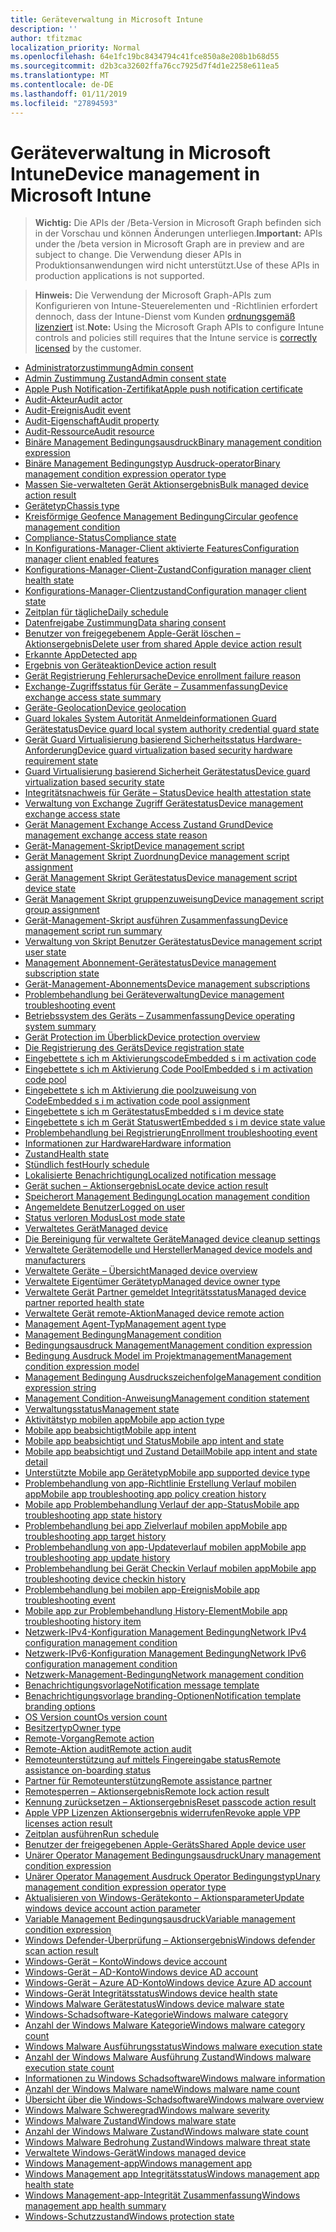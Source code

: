 ```yaml
---
title: Geräteverwaltung in Microsoft Intune
description: ''
author: tfitzmac
localization_priority: Normal
ms.openlocfilehash: 64e1fc19bc8434794c41fce850a8e208b1b68d55
ms.sourcegitcommit: d2b3ca32602ffa76cc7925d7f4d1e2258e611ea5
ms.translationtype: MT
ms.contentlocale: de-DE
ms.lasthandoff: 01/11/2019
ms.locfileid: "27894593"
---
```

# <a name="device-management-in-microsoft-intune"></a><span data-ttu-id="bfe94-102">Geräteverwaltung in Microsoft Intune</span><span class="sxs-lookup"><span data-stu-id="bfe94-102">Device management in Microsoft Intune</span></span>

> <span data-ttu-id="bfe94-103">**Wichtig:** Die APIs der /Beta-Version in Microsoft Graph befinden sich in der Vorschau und können Änderungen unterliegen.</span><span class="sxs-lookup"><span data-stu-id="bfe94-103">**Important:** APIs under the /beta version in Microsoft Graph are in preview and are subject to change.</span></span> <span data-ttu-id="bfe94-104">Die Verwendung dieser APIs in Produktionsanwendungen wird nicht unterstützt.</span><span class="sxs-lookup"><span data-stu-id="bfe94-104">Use of these APIs in production applications is not supported.</span></span>

> <span data-ttu-id="bfe94-105">**Hinweis:** Die Verwendung der Microsoft Graph-APIs zum Konfigurieren von Intune-Steuerelementen und -Richtlinien erfordert dennoch, dass der Intune-Dienst vom Kunden [ordnungsgemäß lizenziert](https://www.microsoft.com/en-us/cloud-platform/microsoft-intune-pricing) ist.</span><span class="sxs-lookup"><span data-stu-id="bfe94-105">**Note:** Using the Microsoft Graph APIs to configure Intune controls and policies still requires that the Intune service is [correctly licensed](https://www.microsoft.com/en-us/cloud-platform/microsoft-intune-pricing) by the customer.</span></span>

- [<span data-ttu-id="bfe94-106">Administratorzustimmung</span><span class="sxs-lookup"><span data-stu-id="bfe94-106">Admin consent</span></span>](intune-devices-adminconsent.md)
- [<span data-ttu-id="bfe94-107">Admin Zustimmung Zustand</span><span class="sxs-lookup"><span data-stu-id="bfe94-107">Admin consent state</span></span>](intune-devices-adminconsentstate.md)
- [<span data-ttu-id="bfe94-108">Apple Push Notification-Zertifikat</span><span class="sxs-lookup"><span data-stu-id="bfe94-108">Apple push notification certificate</span></span>](intune-devices-applepushnotificationcertificate.md)
- [<span data-ttu-id="bfe94-109">Audit-Akteur</span><span class="sxs-lookup"><span data-stu-id="bfe94-109">Audit actor</span></span>](intune-auditing-auditactor.md)
- [<span data-ttu-id="bfe94-110">Audit-Ereignis</span><span class="sxs-lookup"><span data-stu-id="bfe94-110">Audit event</span></span>](intune-auditing-auditevent.md)
- [<span data-ttu-id="bfe94-111">Audit-Eigenschaft</span><span class="sxs-lookup"><span data-stu-id="bfe94-111">Audit property</span></span>](intune-auditing-auditproperty.md)
- [<span data-ttu-id="bfe94-112">Audit-Ressource</span><span class="sxs-lookup"><span data-stu-id="bfe94-112">Audit resource</span></span>](intune-auditing-auditresource.md)
- [<span data-ttu-id="bfe94-113">Binäre Management Bedingungsausdruck</span><span class="sxs-lookup"><span data-stu-id="bfe94-113">Binary management condition expression</span></span>](intune-fencing-binarymanagementconditionexpression.md)
- [<span data-ttu-id="bfe94-114">Binäre Management Bedingungstyp Ausdruck-operator</span><span class="sxs-lookup"><span data-stu-id="bfe94-114">Binary management condition expression operator type</span></span>](intune-fencing-binarymanagementconditionexpressionoperatortype.md)
- [<span data-ttu-id="bfe94-115">Massen Sie-verwalteten Gerät Aktionsergebnis</span><span class="sxs-lookup"><span data-stu-id="bfe94-115">Bulk managed device action result</span></span>](intune-devices-bulkmanageddeviceactionresult.md)
- [<span data-ttu-id="bfe94-116">Gerätetyp</span><span class="sxs-lookup"><span data-stu-id="bfe94-116">Chassis type</span></span>](intune-devices-chassistype.md)
- [<span data-ttu-id="bfe94-117">Kreisförmige Geofence Management Bedingung</span><span class="sxs-lookup"><span data-stu-id="bfe94-117">Circular geofence management condition</span></span>](intune-fencing-circulargeofencemanagementcondition.md)
- [<span data-ttu-id="bfe94-118">Compliance-Status</span><span class="sxs-lookup"><span data-stu-id="bfe94-118">Compliance state</span></span>](intune-devices-compliancestate.md)
- [<span data-ttu-id="bfe94-119">In Konfigurations-Manager-Client aktivierte Features</span><span class="sxs-lookup"><span data-stu-id="bfe94-119">Configuration manager client enabled features</span></span>](intune-devices-configurationmanagerclientenabledfeatures.md)
- [<span data-ttu-id="bfe94-120">Konfigurations-Manager-Client-Zustand</span><span class="sxs-lookup"><span data-stu-id="bfe94-120">Configuration manager client health state</span></span>](intune-devices-configurationmanagerclienthealthstate.md)
- [<span data-ttu-id="bfe94-121">Konfigurations-Manager-Clientzustand</span><span class="sxs-lookup"><span data-stu-id="bfe94-121">Configuration manager client state</span></span>](intune-devices-configurationmanagerclientstate.md)
- [<span data-ttu-id="bfe94-122">Zeitplan für tägliche</span><span class="sxs-lookup"><span data-stu-id="bfe94-122">Daily schedule</span></span>](intune-devices-dailyschedule.md)
- [<span data-ttu-id="bfe94-123">Datenfreigabe Zustimmung</span><span class="sxs-lookup"><span data-stu-id="bfe94-123">Data sharing consent</span></span>](intune-devices-datasharingconsent.md)
- [<span data-ttu-id="bfe94-124">Benutzer von freigegebenem Apple-Gerät löschen – Aktionsergebnis</span><span class="sxs-lookup"><span data-stu-id="bfe94-124">Delete user from shared Apple device action result</span></span>](intune-devices-deleteuserfromsharedappledeviceactionresult.md)
- [<span data-ttu-id="bfe94-125">Erkannte App</span><span class="sxs-lookup"><span data-stu-id="bfe94-125">Detected app</span></span>](intune-devices-detectedapp.md)
- [<span data-ttu-id="bfe94-126">Ergebnis von Geräteaktion</span><span class="sxs-lookup"><span data-stu-id="bfe94-126">Device action result</span></span>](intune-devices-deviceactionresult.md)
- [<span data-ttu-id="bfe94-127">Gerät Registrierung Fehlerursache</span><span class="sxs-lookup"><span data-stu-id="bfe94-127">Device enrollment failure reason</span></span>](intune-troubleshooting-deviceenrollmentfailurereason.md)
- [<span data-ttu-id="bfe94-128">Exchange-Zugriffsstatus für Geräte – Zusammenfassung</span><span class="sxs-lookup"><span data-stu-id="bfe94-128">Device exchange access state summary</span></span>](intune-devices-deviceexchangeaccessstatesummary.md)
- [<span data-ttu-id="bfe94-129">Geräte-Geolocation</span><span class="sxs-lookup"><span data-stu-id="bfe94-129">Device geolocation</span></span>](intune-devices-devicegeolocation.md)
- [<span data-ttu-id="bfe94-130">Guard lokales System Autorität Anmeldeinformationen Guard Gerätestatus</span><span class="sxs-lookup"><span data-stu-id="bfe94-130">Device guard local system authority credential guard state</span></span>](intune-devices-deviceguardlocalsystemauthoritycredentialguardstate.md)
- [<span data-ttu-id="bfe94-131">Gerät Guard Virtualisierung basierend Sicherheitsstatus Hardware-Anforderung</span><span class="sxs-lookup"><span data-stu-id="bfe94-131">Device guard virtualization based security hardware requirement state</span></span>](intune-devices-deviceguardvirtualizationbasedsecurityhardwarerequirementstate.md)
- [<span data-ttu-id="bfe94-132">Guard Virtualisierung basierend Sicherheit Gerätestatus</span><span class="sxs-lookup"><span data-stu-id="bfe94-132">Device guard virtualization based security state</span></span>](intune-devices-deviceguardvirtualizationbasedsecuritystate.md)
- [<span data-ttu-id="bfe94-133">Integritätsnachweis für Geräte – Status</span><span class="sxs-lookup"><span data-stu-id="bfe94-133">Device health attestation state</span></span>](intune-devices-devicehealthattestationstate.md)
- [<span data-ttu-id="bfe94-134">Verwaltung von Exchange Zugriff Gerätestatus</span><span class="sxs-lookup"><span data-stu-id="bfe94-134">Device management exchange access state</span></span>](intune-devices-devicemanagementexchangeaccessstate.md)
- [<span data-ttu-id="bfe94-135">Gerät Management Exchange Access Zustand Grund</span><span class="sxs-lookup"><span data-stu-id="bfe94-135">Device management exchange access state reason</span></span>](intune-devices-devicemanagementexchangeaccessstatereason.md)
- [<span data-ttu-id="bfe94-136">Gerät-Management-Skript</span><span class="sxs-lookup"><span data-stu-id="bfe94-136">Device management script</span></span>](intune-devices-devicemanagementscript.md)
- [<span data-ttu-id="bfe94-137">Gerät Management Skript Zuordnung</span><span class="sxs-lookup"><span data-stu-id="bfe94-137">Device management script assignment</span></span>](intune-devices-devicemanagementscriptassignment.md)
- [<span data-ttu-id="bfe94-138">Gerät Management Skript Gerätestatus</span><span class="sxs-lookup"><span data-stu-id="bfe94-138">Device management script device state</span></span>](intune-devices-devicemanagementscriptdevicestate.md)
- [<span data-ttu-id="bfe94-139">Gerät Management Skript gruppenzuweisung</span><span class="sxs-lookup"><span data-stu-id="bfe94-139">Device management script group assignment</span></span>](intune-devices-devicemanagementscriptgroupassignment.md)
- [<span data-ttu-id="bfe94-140">Gerät-Management-Skript ausführen Zusammenfassung</span><span class="sxs-lookup"><span data-stu-id="bfe94-140">Device management script run summary</span></span>](intune-devices-devicemanagementscriptrunsummary.md)
- [<span data-ttu-id="bfe94-141">Verwaltung von Skript Benutzer Gerätestatus</span><span class="sxs-lookup"><span data-stu-id="bfe94-141">Device management script user state</span></span>](intune-devices-devicemanagementscriptuserstate.md)
- [<span data-ttu-id="bfe94-142">Management Abonnement-Gerätestatus</span><span class="sxs-lookup"><span data-stu-id="bfe94-142">Device management subscription state</span></span>](intune-devices-devicemanagementsubscriptionstate.md)
- [<span data-ttu-id="bfe94-143">Gerät-Management-Abonnements</span><span class="sxs-lookup"><span data-stu-id="bfe94-143">Device management subscriptions</span></span>](intune-devices-devicemanagementsubscriptions.md)
- [<span data-ttu-id="bfe94-144">Problembehandlung bei Geräteverwaltung</span><span class="sxs-lookup"><span data-stu-id="bfe94-144">Device management troubleshooting event</span></span>](intune-troubleshooting-devicemanagementtroubleshootingevent.md)
- [<span data-ttu-id="bfe94-145">Betriebssystem des Geräts – Zusammenfassung</span><span class="sxs-lookup"><span data-stu-id="bfe94-145">Device operating system summary</span></span>](intune-devices-deviceoperatingsystemsummary.md)
- [<span data-ttu-id="bfe94-146">Gerät Protection im Überblick</span><span class="sxs-lookup"><span data-stu-id="bfe94-146">Device protection overview</span></span>](intune-devices-deviceprotectionoverview.md)
- [<span data-ttu-id="bfe94-147">Die Registrierung des Geräts</span><span class="sxs-lookup"><span data-stu-id="bfe94-147">Device registration state</span></span>](intune-devices-deviceregistrationstate.md)
- [<span data-ttu-id="bfe94-148">Eingebettete s ich m Aktivierungscode</span><span class="sxs-lookup"><span data-stu-id="bfe94-148">Embedded s i m activation code</span></span>](intune-esim-embeddedsimactivationcode.md)
- [<span data-ttu-id="bfe94-149">Eingebettete s ich m Aktivierung Code Pool</span><span class="sxs-lookup"><span data-stu-id="bfe94-149">Embedded s i m activation code pool</span></span>](intune-esim-embeddedsimactivationcodepool.md)
- [<span data-ttu-id="bfe94-150">Eingebettete s ich m Aktivierung die poolzuweisung von Code</span><span class="sxs-lookup"><span data-stu-id="bfe94-150">Embedded s i m activation code pool assignment</span></span>](intune-esim-embeddedsimactivationcodepoolassignment.md)
- [<span data-ttu-id="bfe94-151">Eingebettete s ich m Gerätestatus</span><span class="sxs-lookup"><span data-stu-id="bfe94-151">Embedded s i m device state</span></span>](intune-esim-embeddedsimdevicestate.md)
- [<span data-ttu-id="bfe94-152">Eingebettete s ich m Gerät Statuswert</span><span class="sxs-lookup"><span data-stu-id="bfe94-152">Embedded s i m device state value</span></span>](intune-esim-embeddedsimdevicestatevalue.md)
- [<span data-ttu-id="bfe94-153">Problembehandlung bei Registrierung</span><span class="sxs-lookup"><span data-stu-id="bfe94-153">Enrollment troubleshooting event</span></span>](intune-troubleshooting-enrollmenttroubleshootingevent.md)
- [<span data-ttu-id="bfe94-154">Informationen zur Hardware</span><span class="sxs-lookup"><span data-stu-id="bfe94-154">Hardware information</span></span>](intune-devices-hardwareinformation.md)
- [<span data-ttu-id="bfe94-155">Zustand</span><span class="sxs-lookup"><span data-stu-id="bfe94-155">Health state</span></span>](intune-devices-healthstate.md)
- [<span data-ttu-id="bfe94-156">Stündlich fest</span><span class="sxs-lookup"><span data-stu-id="bfe94-156">Hourly schedule</span></span>](intune-devices-hourlyschedule.md)
- [<span data-ttu-id="bfe94-157">Lokalisierte Benachrichtigung</span><span class="sxs-lookup"><span data-stu-id="bfe94-157">Localized notification message</span></span>](intune-notification-localizednotificationmessage.md)
- [<span data-ttu-id="bfe94-158">Gerät suchen – Aktionsergebnis</span><span class="sxs-lookup"><span data-stu-id="bfe94-158">Locate device action result</span></span>](intune-devices-locatedeviceactionresult.md)
- [<span data-ttu-id="bfe94-159">Speicherort Management Bedingung</span><span class="sxs-lookup"><span data-stu-id="bfe94-159">Location management condition</span></span>](intune-fencing-locationmanagementcondition.md)
- [<span data-ttu-id="bfe94-160">Angemeldete Benutzer</span><span class="sxs-lookup"><span data-stu-id="bfe94-160">Logged on user</span></span>](intune-devices-loggedonuser.md)
- [<span data-ttu-id="bfe94-161">Status verloren Modus</span><span class="sxs-lookup"><span data-stu-id="bfe94-161">Lost mode state</span></span>](intune-devices-lostmodestate.md)
- [<span data-ttu-id="bfe94-162">Verwaltetes Gerät</span><span class="sxs-lookup"><span data-stu-id="bfe94-162">Managed device</span></span>](intune-devices-manageddevice.md)
- [<span data-ttu-id="bfe94-163">Die Bereinigung für verwaltete Geräte</span><span class="sxs-lookup"><span data-stu-id="bfe94-163">Managed device cleanup settings</span></span>](intune-devices-manageddevicecleanupsettings.md)
- [<span data-ttu-id="bfe94-164">Verwaltete Gerätemodelle und Hersteller</span><span class="sxs-lookup"><span data-stu-id="bfe94-164">Managed device models and manufacturers</span></span>](intune-devices-manageddevicemodelsandmanufacturers.md)
- [<span data-ttu-id="bfe94-165">Verwaltete Geräte – Übersicht</span><span class="sxs-lookup"><span data-stu-id="bfe94-165">Managed device overview</span></span>](intune-devices-manageddeviceoverview.md)
- [<span data-ttu-id="bfe94-166">Verwaltete Eigentümer Gerätetyp</span><span class="sxs-lookup"><span data-stu-id="bfe94-166">Managed device owner type</span></span>](intune-devices-manageddeviceownertype.md)
- [<span data-ttu-id="bfe94-167">Verwaltete Gerät Partner gemeldet Integritätsstatus</span><span class="sxs-lookup"><span data-stu-id="bfe94-167">Managed device partner reported health state</span></span>](intune-devices-manageddevicepartnerreportedhealthstate.md)
- [<span data-ttu-id="bfe94-168">Verwaltete Gerät remote-Aktion</span><span class="sxs-lookup"><span data-stu-id="bfe94-168">Managed device remote action</span></span>](intune-devices-manageddeviceremoteaction.md)
- [<span data-ttu-id="bfe94-169">Management Agent-Typ</span><span class="sxs-lookup"><span data-stu-id="bfe94-169">Management agent type</span></span>](intune-devices-managementagenttype.md)
- [<span data-ttu-id="bfe94-170">Management Bedingung</span><span class="sxs-lookup"><span data-stu-id="bfe94-170">Management condition</span></span>](intune-fencing-managementcondition.md)
- [<span data-ttu-id="bfe94-171">Bedingungsausdruck Management</span><span class="sxs-lookup"><span data-stu-id="bfe94-171">Management condition expression</span></span>](intune-fencing-managementconditionexpression.md)
- [<span data-ttu-id="bfe94-172">Bedingung Ausdruck Model im Projektmanagement</span><span class="sxs-lookup"><span data-stu-id="bfe94-172">Management condition expression model</span></span>](intune-fencing-managementconditionexpressionmodel.md)
- [<span data-ttu-id="bfe94-173">Management Bedingung Ausdruckszeichenfolge</span><span class="sxs-lookup"><span data-stu-id="bfe94-173">Management condition expression string</span></span>](intune-fencing-managementconditionexpressionstring.md)
- [<span data-ttu-id="bfe94-174">Management Condition-Anweisung</span><span class="sxs-lookup"><span data-stu-id="bfe94-174">Management condition statement</span></span>](intune-fencing-managementconditionstatement.md)
- [<span data-ttu-id="bfe94-175">Verwaltungsstatus</span><span class="sxs-lookup"><span data-stu-id="bfe94-175">Management state</span></span>](intune-devices-managementstate.md)
- [<span data-ttu-id="bfe94-176">Aktivitätstyp mobilen app</span><span class="sxs-lookup"><span data-stu-id="bfe94-176">Mobile app action type</span></span>](intune-troubleshooting-mobileappactiontype.md)
- [<span data-ttu-id="bfe94-177">Mobile app beabsichtigt</span><span class="sxs-lookup"><span data-stu-id="bfe94-177">Mobile app intent</span></span>](intune-troubleshooting-mobileappintent.md)
- [<span data-ttu-id="bfe94-178">Mobile app beabsichtigt und Status</span><span class="sxs-lookup"><span data-stu-id="bfe94-178">Mobile app intent and state</span></span>](intune-troubleshooting-mobileappintentandstate.md)
- [<span data-ttu-id="bfe94-179">Mobile app beabsichtigt und Zustand Detail</span><span class="sxs-lookup"><span data-stu-id="bfe94-179">Mobile app intent and state detail</span></span>](intune-troubleshooting-mobileappintentandstatedetail.md)
- [<span data-ttu-id="bfe94-180">Unterstützte Mobile app Gerätetyp</span><span class="sxs-lookup"><span data-stu-id="bfe94-180">Mobile app supported device type</span></span>](intune-troubleshooting-mobileappsupporteddevicetype.md)
- [<span data-ttu-id="bfe94-181">Problembehandlung von app-Richtlinie Erstellung Verlauf mobilen app</span><span class="sxs-lookup"><span data-stu-id="bfe94-181">Mobile app troubleshooting app policy creation history</span></span>](intune-troubleshooting-mobileapptroubleshootingapppolicycreationhistory.md)
- [<span data-ttu-id="bfe94-182">Mobile app Problembehandlung Verlauf der app-Status</span><span class="sxs-lookup"><span data-stu-id="bfe94-182">Mobile app troubleshooting app state history</span></span>](intune-troubleshooting-mobileapptroubleshootingappstatehistory.md)
- [<span data-ttu-id="bfe94-183">Problembehandlung bei app Zielverlauf mobilen app</span><span class="sxs-lookup"><span data-stu-id="bfe94-183">Mobile app troubleshooting app target history</span></span>](intune-troubleshooting-mobileapptroubleshootingapptargethistory.md)
- [<span data-ttu-id="bfe94-184">Problembehandlung von app-Updateverlauf mobilen app</span><span class="sxs-lookup"><span data-stu-id="bfe94-184">Mobile app troubleshooting app update history</span></span>](intune-troubleshooting-mobileapptroubleshootingappupdatehistory.md)
- [<span data-ttu-id="bfe94-185">Problembehandlung bei Gerät Checkin Verlauf mobilen app</span><span class="sxs-lookup"><span data-stu-id="bfe94-185">Mobile app troubleshooting device checkin history</span></span>](intune-troubleshooting-mobileapptroubleshootingdevicecheckinhistory.md)
- [<span data-ttu-id="bfe94-186">Problembehandlung bei mobilen app-Ereignis</span><span class="sxs-lookup"><span data-stu-id="bfe94-186">Mobile app troubleshooting event</span></span>](intune-troubleshooting-mobileapptroubleshootingevent.md)
- [<span data-ttu-id="bfe94-187">Mobile app zur Problembehandlung History-Element</span><span class="sxs-lookup"><span data-stu-id="bfe94-187">Mobile app troubleshooting history item</span></span>](intune-troubleshooting-mobileapptroubleshootinghistoryitem.md)
- [<span data-ttu-id="bfe94-188">Netzwerk-IPv4-Konfiguration Management Bedingung</span><span class="sxs-lookup"><span data-stu-id="bfe94-188">Network IPv4 configuration management condition</span></span>](intune-fencing-networkipv4configurationmanagementcondition.md)
- [<span data-ttu-id="bfe94-189">Netzwerk-IPv6-Konfiguration Management Bedingung</span><span class="sxs-lookup"><span data-stu-id="bfe94-189">Network IPv6 configuration management condition</span></span>](intune-fencing-networkipv6configurationmanagementcondition.md)
- [<span data-ttu-id="bfe94-190">Netzwerk-Management-Bedingung</span><span class="sxs-lookup"><span data-stu-id="bfe94-190">Network management condition</span></span>](intune-fencing-networkmanagementcondition.md)
- [<span data-ttu-id="bfe94-191">Benachrichtigungsvorlage</span><span class="sxs-lookup"><span data-stu-id="bfe94-191">Notification message template</span></span>](intune-notification-notificationmessagetemplate.md)
- [<span data-ttu-id="bfe94-192">Benachrichtigungsvorlage branding-Optionen</span><span class="sxs-lookup"><span data-stu-id="bfe94-192">Notification template branding options</span></span>](intune-notification-notificationtemplatebrandingoptions.md)
- [<span data-ttu-id="bfe94-193">OS Version count</span><span class="sxs-lookup"><span data-stu-id="bfe94-193">Os version count</span></span>](intune-devices-osversioncount.md)
- [<span data-ttu-id="bfe94-194">Besitzertyp</span><span class="sxs-lookup"><span data-stu-id="bfe94-194">Owner type</span></span>](intune-devices-ownertype.md)
- [<span data-ttu-id="bfe94-195">Remote-Vorgang</span><span class="sxs-lookup"><span data-stu-id="bfe94-195">Remote action</span></span>](intune-devices-remoteaction.md)
- [<span data-ttu-id="bfe94-196">Remote-Aktion audit</span><span class="sxs-lookup"><span data-stu-id="bfe94-196">Remote action audit</span></span>](intune-devices-remoteactionaudit.md)
- [<span data-ttu-id="bfe94-197">Remoteunterstützung auf mittels Fingereingabe status</span><span class="sxs-lookup"><span data-stu-id="bfe94-197">Remote assistance on-boarding status</span></span>](intune-remoteassistance-remoteassistanceonboardingstatus.md)
- [<span data-ttu-id="bfe94-198">Partner für Remoteunterstützung</span><span class="sxs-lookup"><span data-stu-id="bfe94-198">Remote assistance partner</span></span>](intune-remoteassistance-remoteassistancepartner.md)
- [<span data-ttu-id="bfe94-199">Remotesperren – Aktionsergebnis</span><span class="sxs-lookup"><span data-stu-id="bfe94-199">Remote lock action result</span></span>](intune-devices-remotelockactionresult.md)
- [<span data-ttu-id="bfe94-200">Kennung zurücksetzen – Aktionsergebnis</span><span class="sxs-lookup"><span data-stu-id="bfe94-200">Reset passcode action result</span></span>](intune-devices-resetpasscodeactionresult.md)
- [<span data-ttu-id="bfe94-201">Apple VPP Lizenzen Aktionsergebnis widerrufen</span><span class="sxs-lookup"><span data-stu-id="bfe94-201">Revoke apple VPP licenses action result</span></span>](intune-devices-revokeapplevpplicensesactionresult.md)
- [<span data-ttu-id="bfe94-202">Zeitplan ausführen</span><span class="sxs-lookup"><span data-stu-id="bfe94-202">Run schedule</span></span>](intune-devices-runschedule.md)
- [<span data-ttu-id="bfe94-203">Benutzer der freigegebenen Apple-Geräts</span><span class="sxs-lookup"><span data-stu-id="bfe94-203">Shared Apple device user</span></span>](intune-devices-sharedappledeviceuser.md)
- [<span data-ttu-id="bfe94-204">Unärer Operator Management Bedingungsausdruck</span><span class="sxs-lookup"><span data-stu-id="bfe94-204">Unary management condition expression</span></span>](intune-fencing-unarymanagementconditionexpression.md)
- [<span data-ttu-id="bfe94-205">Unärer Operator Management Ausdruck Operator Bedingungstyp</span><span class="sxs-lookup"><span data-stu-id="bfe94-205">Unary management condition expression operator type</span></span>](intune-fencing-unarymanagementconditionexpressionoperatortype.md)
- [<span data-ttu-id="bfe94-206">Aktualisieren von Windows-Gerätekonto – Aktionsparameter</span><span class="sxs-lookup"><span data-stu-id="bfe94-206">Update windows device account action parameter</span></span>](intune-devices-updatewindowsdeviceaccountactionparameter.md)
- [<span data-ttu-id="bfe94-207">Variable Management Bedingungsausdruck</span><span class="sxs-lookup"><span data-stu-id="bfe94-207">Variable management condition expression</span></span>](intune-fencing-variablemanagementconditionexpression.md)
- [<span data-ttu-id="bfe94-208">Windows Defender-Überprüfung – Aktionsergebnis</span><span class="sxs-lookup"><span data-stu-id="bfe94-208">Windows defender scan action result</span></span>](intune-devices-windowsdefenderscanactionresult.md)
- [<span data-ttu-id="bfe94-209">Windows-Gerät – Konto</span><span class="sxs-lookup"><span data-stu-id="bfe94-209">Windows device account</span></span>](intune-devices-windowsdeviceaccount.md)
- [<span data-ttu-id="bfe94-210">Windows-Gerät – AD-Konto</span><span class="sxs-lookup"><span data-stu-id="bfe94-210">Windows device AD account</span></span>](intune-devices-windowsdeviceadaccount.md)
- [<span data-ttu-id="bfe94-211">Windows-Gerät – Azure AD-Konto</span><span class="sxs-lookup"><span data-stu-id="bfe94-211">Windows device Azure AD account</span></span>](intune-devices-windowsdeviceazureadaccount.md)
- [<span data-ttu-id="bfe94-212">Windows-Gerät Integritätsstatus</span><span class="sxs-lookup"><span data-stu-id="bfe94-212">Windows device health state</span></span>](intune-devices-windowsdevicehealthstate.md)
- [<span data-ttu-id="bfe94-213">Windows Malware Gerätestatus</span><span class="sxs-lookup"><span data-stu-id="bfe94-213">Windows device malware state</span></span>](intune-devices-windowsdevicemalwarestate.md)
- [<span data-ttu-id="bfe94-214">Windows-Schadsoftware-Kategorie</span><span class="sxs-lookup"><span data-stu-id="bfe94-214">Windows malware category</span></span>](intune-devices-windowsmalwarecategory.md)
- [<span data-ttu-id="bfe94-215">Anzahl der Windows Malware Kategorie</span><span class="sxs-lookup"><span data-stu-id="bfe94-215">Windows malware category count</span></span>](intune-devices-windowsmalwarecategorycount.md)
- [<span data-ttu-id="bfe94-216">Windows Malware Ausführungsstatus</span><span class="sxs-lookup"><span data-stu-id="bfe94-216">Windows malware execution state</span></span>](intune-devices-windowsmalwareexecutionstate.md)
- [<span data-ttu-id="bfe94-217">Anzahl der Windows Malware Ausführung Zustand</span><span class="sxs-lookup"><span data-stu-id="bfe94-217">Windows malware execution state count</span></span>](intune-devices-windowsmalwareexecutionstatecount.md)
- [<span data-ttu-id="bfe94-218">Informationen zu Windows Schadsoftware</span><span class="sxs-lookup"><span data-stu-id="bfe94-218">Windows malware information</span></span>](intune-devices-windowsmalwareinformation.md)
- [<span data-ttu-id="bfe94-219">Anzahl der Windows Malware name</span><span class="sxs-lookup"><span data-stu-id="bfe94-219">Windows malware name count</span></span>](intune-devices-windowsmalwarenamecount.md)
- [<span data-ttu-id="bfe94-220">Übersicht über die Windows-Schadsoftware</span><span class="sxs-lookup"><span data-stu-id="bfe94-220">Windows malware overview</span></span>](intune-devices-windowsmalwareoverview.md)
- [<span data-ttu-id="bfe94-221">Windows Malware Schweregrad</span><span class="sxs-lookup"><span data-stu-id="bfe94-221">Windows malware severity</span></span>](intune-devices-windowsmalwareseverity.md)
- [<span data-ttu-id="bfe94-222">Windows Malware Zustand</span><span class="sxs-lookup"><span data-stu-id="bfe94-222">Windows malware state</span></span>](intune-devices-windowsmalwarestate.md)
- [<span data-ttu-id="bfe94-223">Anzahl der Windows Malware Zustand</span><span class="sxs-lookup"><span data-stu-id="bfe94-223">Windows malware state count</span></span>](intune-devices-windowsmalwarestatecount.md)
- [<span data-ttu-id="bfe94-224">Windows Malware Bedrohung Zustand</span><span class="sxs-lookup"><span data-stu-id="bfe94-224">Windows malware threat state</span></span>](intune-devices-windowsmalwarethreatstate.md)
- [<span data-ttu-id="bfe94-225">Verwaltete Windows-Gerät</span><span class="sxs-lookup"><span data-stu-id="bfe94-225">Windows managed device</span></span>](intune-devices-windowsmanageddevice.md)
- [<span data-ttu-id="bfe94-226">Windows Management-app</span><span class="sxs-lookup"><span data-stu-id="bfe94-226">Windows management app</span></span>](intune-devices-windowsmanagementapp.md)
- [<span data-ttu-id="bfe94-227">Windows Management app Integritätsstatus</span><span class="sxs-lookup"><span data-stu-id="bfe94-227">Windows management app health state</span></span>](intune-devices-windowsmanagementapphealthstate.md)
- [<span data-ttu-id="bfe94-228">Windows Management-app-Integrität Zusammenfassung</span><span class="sxs-lookup"><span data-stu-id="bfe94-228">Windows management app health summary</span></span>](intune-devices-windowsmanagementapphealthsummary.md)
- [<span data-ttu-id="bfe94-229">Windows-Schutzzustand</span><span class="sxs-lookup"><span data-stu-id="bfe94-229">Windows protection state</span></span>](intune-devices-windowsprotectionstate.md)
